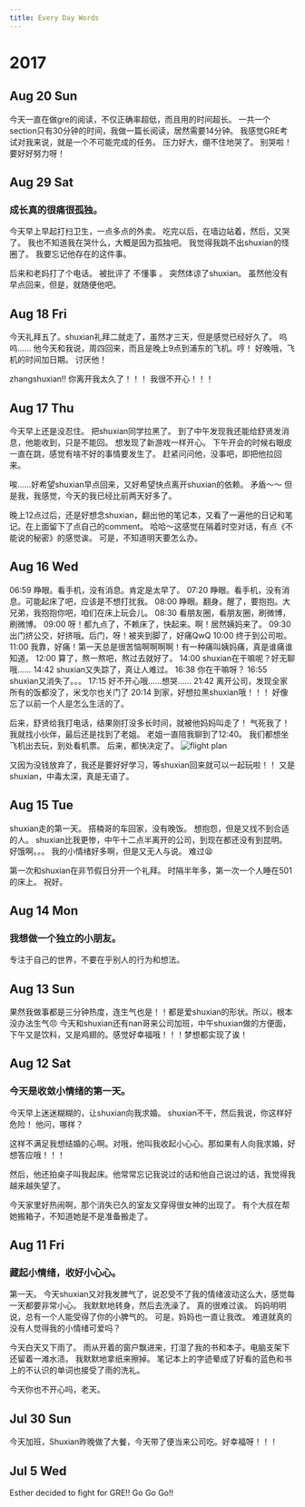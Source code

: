 ```yaml
---
title: Every Day Words
---
```

# 2017
## Aug 20 Sun 
今天一直在做gre的阅读，不仅正确率超低，而且用的时间超长。
一共一个section只有30分钟的时间，我做一篇长阅读，居然需要14分钟。
我感觉GRE考试对我来说，就是一个不可能完成的任务。
压力好大，绷不住地哭了。
别哭啦！要好好努力呀！

## Aug 29 Sat
### 成长真的很痛很孤独。
今天早上早起打扫卫生，一点多点的外卖。
吃完以后，在墙边站着，然后，又哭了。
我也不知道我在哭什么，大概是因为孤独吧。
我觉得我跳不出shuxian的怪圈了。
我要忘记他存在的这件事。

后来和老妈打了个电话。
被批评了 不懂事 。
突然体谅了shuxian。
虽然他没有早点回来，但是，就随便他吧。

## Aug 18 Fri
今天礼拜五了。shuxian礼拜二就走了，虽然才三天，但是感觉已经好久了。
呜呜……
他今天和我说，周四回来，而且是晚上9点到浦东的飞机。哼！
好晚哦，飞机的时间加日期。
讨厌他！

zhangshuxian!!
你离开我太久了！！！
我很不开心！！！

## Aug 17 Thu
今天早上还是没忍住。
把shuxian同学拉黑了。
到了中午发现我还能给舒贤发消息，他能收到，只是不能回。
想发现了新游戏一样开心。
下午开会的时候右眼皮一直在跳，感觉有啥不好的事情要发生了。
赶紧问问他，没事吧，即把他拉回来。

唉……好希望shuxian早点回来，又好希望快点离开shuxian的依赖。
矛盾～～
但是我，我感觉，今天的我已经比前两天好多了。

晚上12点过后，还是好想念shuxian，翻出他的笔记本，又看了一遍他的日记和笔记。在上面留下了点自己的comment。
哈哈～这感觉在隔着时空对话，有点《不能说的秘密》的感觉诶。
可是，不知道明天要怎么办。

## Aug 16 Wed
06:59 睁眼。看手机，没有消息。肯定是太早了。
07:20 睁眼。看手机，没有消息。可能起床了吧，应该是不想打扰我。
08:00 睁眼。翻身。醒了，要抱抱。大兄弟，我抱抱你吧，咱们在床上玩会儿。
08:30 看朋友圈，看朋友圈，刷微博，刷微博。
09:00 呀！都九点了，不赖床了，快起来。啊！居然姨妈来了。
09:30 出门挤公交，好挤哦。后门，呀！被夹到脚了，好痛QwQ
10:00 终于到公司啦。
11:00 我靠，好痛！第一天总是很苦恼啊啊啊啊！有一种痛叫姨妈痛，真是谁痛谁知道。
12:00 算了，熬一熬吧，熬过去就好了。
14:00 shuxian在干嘛呢？好无聊哦……
14:42 shuxian又失踪了，真让人难过。
16:38 你在干嘛呀？
16:55 shuxian又消失了。。。
17:15 好不开心哦……想哭……
21:42 离开公司，发现全家所有的饭都没了，米戈尔也关门了
20:14 到家，好想拉黑shuxian哦！！！
好像忘了以前一个人是怎么生活的了。

后来，舒贤给我打电话，结果刚打没多长时间，就被他妈妈叫走了！
气死我了！
我就找小伙伴，最后还是找到了老姐。
老姐一直陪我聊到了12:40。
我们都想坐飞机出去玩，到处看机票。
后来，都快决定了。
![flight plan](../../../../pics/8.16-flight-dream.jpg)

又因为没钱放弃了，我还是要好好学习，等shuxian回来就可以一起玩啦！！
又是shuxian，中毒太深，真是无语了。

## Aug 15 Tue
shuxian走的第一天。
搭楠哥的车回家，没有晚饭。
想抱怨，但是又找不到合适的人。
shuxian比我更惨，中午十二点半离开的公司，到现在都还没有到昆明。
好饿啊。。。
我的小情绪好多啊，但是又无人与说。
难过😫

第一次和shuxian在非节假日分开一个礼拜。
时隔半年多，第一次一个人睡在501的床上。
祝好。

## Aug 14 Mon
### 我想做一个独立的小朋友。
专注于自己的世界，不要在乎别人的行为和想法。

## Aug 13 Sun
果然我做事都是三分钟热度，连生气也是！！都是爱shuxian的形状。所以，根本没办法生气😠
今天和shuxian还有nan哥来公司加班，中午shuxian做的方便面，下午又是饮料，又是鸡翅的。感觉好幸福哦！！！梦想都实现了诶！

## Aug 12 Sat
### 今天是收敛小情绪的第一天。

今天早上迷迷糊糊的，让shuxian向我求婚。
shuxian不干，然后我说，你这样好危险！
他问，哪样？

这样不满足我想结婚的心啊。对哦，他叫我收起小心心。那如果有人向我求婚，好想答应哦！！！

然后，他还拍桌子叫我起床。他常常忘记我说过的话和他自己说过的话，我觉得我越来越失望了。

今天家里好热闹啊，那个消失已久的室友又穿得很女神的出现了。
有个大叔在帮她搬箱子，不知道她是不是准备搬走了。

## Aug 11 Fri
### 藏起小情绪，收好小心心。
第一天。
今天shuxian又对我发脾气了，说忍受不了我的情绪波动这么大，感觉每一天都要非常小心。
我默默地转身，然后去洗澡了。
真的很难过诶。
妈妈明明说，总有一个人能受得了你的小脾气的。
可是，妈妈也一直让我改。
难道就真的没有人觉得我的小情绪可爱吗？

今天白天又下雨了。
雨从开着的窗户飘进来，打湿了我的书和本子。电脑支架下还留着一滩水渍。
我默默地拿纸来擦掉。
笔记本上的字迹晕成了好看的蓝色和书上的不认识的单词也接受了雨的洗礼。

今天你也不开心吗，老天。

## Jul 30 Sun
今天加班，Shuxian昨晚做了大餐，今天带了便当来公司吃。好幸福呀！！！

## Jul 5 Wed
Esther decided to fight for GRE!! Go Go Go!!







